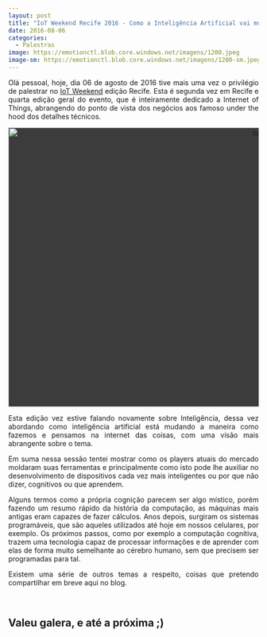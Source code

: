 ```yaml
---
layout: post
title: "IoT Weekend Recife 2016 - Como a Inteligência Artificial vai mudar a Internet das Coisas"
date: 2016-08-06
categories:
  - Palestras
image: https://emotionctl.blob.core.windows.net/imagens/1200.jpeg
image-sm: https://emotionctl.blob.core.windows.net/imagens/1200-sm.jpeg
---
```

<p align="justify">Olá pessoal, hoje, dia 06 de agosto de 2016 tive mais uma vez o privilégio de palestrar no <a href="http://www.iotweekend.com.br/" target="_blank">IoT Weekend</a> edição Recife. Esta é segunda vez em Recife e quarta edição geral do evento, que é inteiramente dedicado a Internet of Things, abrangendo do ponto de vista dos negócios aos famoso under the hood dos detalhes técnicos.</p>
<p style="background-color: #3c3c3c" align="center"><a href="{{ site.baseurl }}/uploads/2016/08/capa.png"><img title="capa" style="border-left-width: 0px; border-right-width: 0px; background-image: none; border-bottom-width: 0px; padding-top: 0px; padding-left: 0px; display: inline; padding-right: 0px; border-top-width: 0px" border="0" alt="capa" src="{{ site.baseurl }}/assets/capa_thumb.png" width="1000" height="562" /></a></p>
<p align="justify">Esta edição vez estive falando novamente sobre Inteligência, dessa vez abordando como inteligência artificial está mudando a maneira como fazemos e pensamos na internet das coisas, com uma visão mais abrangente sobre o tema.</p>
<p>
<p align="justify">Em suma nessa sessão tentei mostrar como os players atuais do mercado moldaram suas ferramentas e principalmente como isto pode lhe auxiliar no desenvolvimento de dispositivos cada vez mais inteligentes ou por que não dizer, cognitivos ou que aprendem.</p>
<p align="justify">Alguns termos como a própria cognição parecem ser algo místico, porém fazendo um resumo rápido da história da computação, as máquinas mais antigas eram capazes de fazer cálculos. Anos depois, surgiram os sistemas programáveis, que são aqueles utilizados até hoje em nossos celulares, por exemplo. Os próximos passos, como por exemplo a computação cognitiva, trazem uma tecnologia capaz de processar informações e de aprender com elas de forma muito semelhante ao cérebro humano, sem que precisem ser programadas para tal.</p>
<p align="justify">Existem uma série de outros temas a respeito, coisas que pretendo compartilhar em breve aqui no blog.</p>
<p>&nbsp;</p>
<h2>Valeu galera, e até a próxima ;)</h2>
